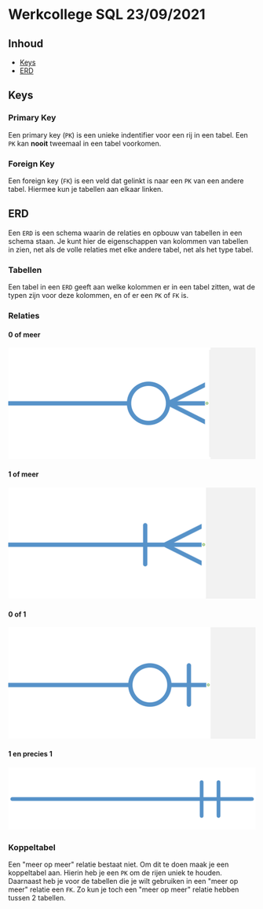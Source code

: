 # Werkcollege SQL 23/09/2021

## Inhoud

- [Keys](#Keys)
- [ERD](#ERD)

## Keys

### Primary Key

Een primary key (`PK`) is een unieke indentifier voor een rij in een tabel. Een `PK` kan **nooit** tweemaal in een tabel voorkomen.

### Foreign Key

Een foreign key (`FK`) is een veld dat gelinkt is naar een `PK` van een andere tabel. Hiermee kun je tabellen aan elkaar linken.

## ERD

Een `ERD` is een schema waarin de relaties en opbouw van tabellen in een schema staan. Je kunt hier de eigenschappen van kolommen van tabellen in zien, net als de volle relaties met elke andere tabel, net als het type tabel.

### Tabellen

Een tabel in een `ERD` geeft aan welke kolommen er in een tabel zitten, wat de typen zijn voor deze kolommen, en of er een `PK` of `FK` is.

### Relaties

#### 0 of meer

![0-of-meer](../../assets/sql/2021-09-23/0-or-many.png)

#### 1 of meer

![1-of-meer](../../assets/sql/2021-09-23/1-or-many.png)

#### 0 of 1

![0-1](../../assets/sql/2021-09-23/0-or-1.png)

#### 1 en precies 1

![1-1](../../assets/to-sort/Pasted%20image%2020211007133313.png)

### Koppeltabel

Een "meer op meer" relatie bestaat niet. Om dit te doen maak je een koppeltabel aan. Hierin heb je een `PK` om de rijen uniek te houden. Daarnaast heb je voor de tabellen die je wilt gebruiken in een "meer op meer" relatie een `FK`. Zo kun je toch een "meer op meer" relatie hebben tussen 2 tabellen.
